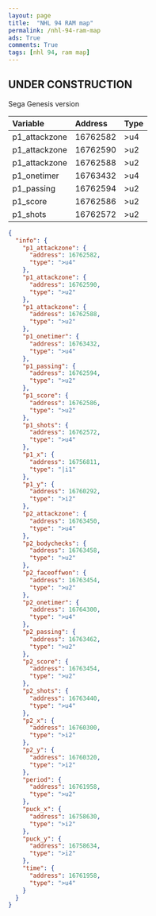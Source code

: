 ```yaml
---
layout: page
title:  "NHL 94 RAM map"
permalink: /nhl-94-ram-map
ads: True
comments: True
tags: [nhl 94, ram map]
---
```


## UNDER CONSTRUCTION

Sega Genesis version

| Variable       	   | Address          | Type |
|:-----------------|:-------------------|:--------------------------|
| p1_attackzone    | 16762582 | >u4       |
| p1_attackzone  |    16762590   | >u2             |
| p1_attackzone |      16762588 | >u2              |
| p1_onetimer  |     16763432| >u4         |
| p1_passing   |      16762594  | >u2           |  
| p1_score   |        16762586 | >u2              |
| p1_shots |    16762572   | >u2          |    



```json
{
  "info": {
    "p1_attackzone": {
      "address": 16762582,
      "type": ">u4"
    },
    "p1_attackzone": {
      "address": 16762590,
      "type": ">u2"
    },
    "p1_attackzone": {
      "address": 16762588,
      "type": ">u2"
    },
    "p1_onetimer": {
      "address": 16763432,
      "type": ">u4"
    },
    "p1_passing": {
      "address": 16762594,
      "type": ">u2"
    },
    "p1_score": {
      "address": 16762586,
      "type": ">u2"
    },
    "p1_shots": {
      "address": 16762572,
      "type": ">u4"
    },
    "p1_x": {
      "address": 16756811,
      "type": "|i1"
    },
    "p1_y": {
      "address": 16760292,
      "type": ">i2"
    },
    "p2_attackzone": {
      "address": 16763450,
      "type": ">u4"
    },
    "p2_bodychecks": {
      "address": 16763458,
      "type": ">u2"
    },
    "p2_faceoffwon": {
      "address": 16763454,
      "type": ">u2"
    },
    "p2_onetimer": {
      "address": 16764300,
      "type": ">u4"
    },
    "p2_passing": {
      "address": 16763462,
      "type": ">u2"
    },
    "p2_score": {
      "address": 16763454,
      "type": ">u2"
    },
    "p2_shots": {
      "address": 16763440,
      "type": ">u4"
    },
    "p2_x": {
      "address": 16760300,
      "type": ">i2"
    },
    "p2_y": {
      "address": 16760320,
      "type": ">i2"
    },
    "period": {
      "address": 16761958,
      "type": ">u2"
    },
    "puck_x": {
      "address": 16758630,
      "type": ">i2"
    },
    "puck_y": {
      "address": 16758634,
      "type": ">i2"
    },
    "time": {
      "address": 16761958,
      "type": ">u4"
    }
  }
}
```